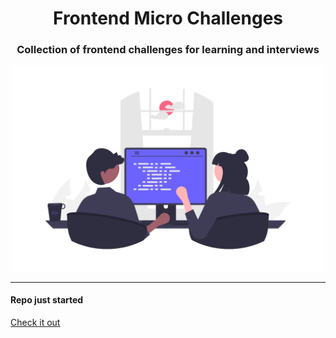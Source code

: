 <div align="center">
  <h1>Frontend Micro Challenges</h1>
  <h3>Collection of frontend challenges for learning and interviews</h3>
  <a href="https://sadanandpai.github.io/frontend-micro-challenges/"><img src="cover.png" alt="web programming" width="500px" /></a>
</div>

--------

#### Repo just started

[Check it out](https://sadanandpai.github.io/frontend-micro-challenges/)
